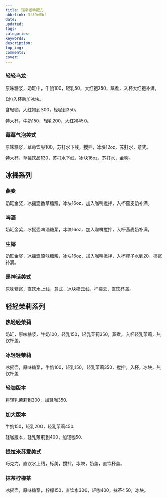 ```yaml
---
title: 瑞幸咖啡配方
abbrlink: 3f39e0bf
date:
updated:
tags:
categories:
keywords:
description:
top_img:
comments:
cover:
---
```


### 轻轻乌龙

原味糖浆，奶缸中，牛奶100，轻乳50，大红袍350，蒸煮，入杯大红袍补满。

(冰)入杯后加冰块。

含轻咖，大红袍到300，轻咖到350。

特大杯，牛奶150，轻乳200，大红袍450。

### 莓莓气泡美式

原味糖浆，草莓饮品100，苏打水下线，搅拌，冰块12oz，苏打水，意式。

特大杯，草莓饮品130，苏打水下线，冰块16oz，苏打水，金奖。

## 冰摇系列

### 燕麦

奶缸金奖，冰摇壶香草糖浆，冰块16oz，加入咖啡搅拌，入杯燕麦奶补满。

### 啤酒

奶缸金奖，冰摇壶啤酒糖浆，冰块16oz，加入咖啡搅拌，入杯燕麦奶补满。

### 生椰

奶缸金奖，冰摇壶原味糖浆，冰块16oz，加入咖啡搅拌，入杯椰子水到20，椰浆补满。

### 黑神话美式

原味糖浆，直饮水上线，意式，冰块椰云线，柠檬云，直饮杯盖。

## 轻轻茉莉系列

### 热轻轻茉莉

 奶缸，原味糖浆，牛奶100，轻乳150，轻乳茉莉350，蒸煮，入杯轻乳茉莉，热饮杯盖。

### 冰轻轻茉莉

冰摇壶，原味糖浆，牛奶100，轻乳150，轻乳茉莉350，搅拌，入杯，冰块，热饮杯盖

### 轻咖版本

将轻乳茉莉到300，加轻咖350.

### 加大版本

牛奶150，轻乳200，轻乳茉莉450.

轻咖版本，轻乳茉莉到400，加轻咖50.

### 提拉米苏爱美式

巧克力，直饮水上线，标美，搅拌，冰块，奶盖，直饮杯盖。

### 抹茶柠檬茶

冰摇壶，原味糖浆，柠檬150，直饮水300，轻咖400，抹茶450，冰块。

